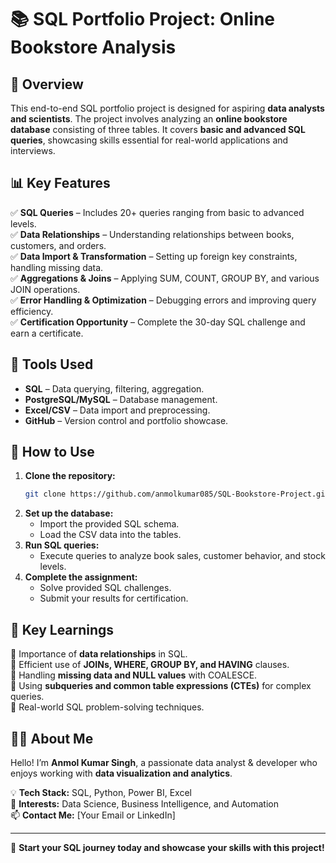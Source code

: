 # 📚 SQL Portfolio Project: Online Bookstore Analysis

## 📌 Overview
This end-to-end SQL portfolio project is designed for aspiring **data analysts and scientists**. The project involves analyzing an **online bookstore database** consisting of three tables. It covers **basic and advanced SQL queries**, showcasing skills essential for real-world applications and interviews.

## 📊 Key Features
✅ **SQL Queries** – Includes 20+ queries ranging from basic to advanced levels.  
✅ **Data Relationships** – Understanding relationships between books, customers, and orders.  
✅ **Data Import & Transformation** – Setting up foreign key constraints, handling missing data.  
✅ **Aggregations & Joins** – Applying SUM, COUNT, GROUP BY, and various JOIN operations.  
✅ **Error Handling & Optimization** – Debugging errors and improving query efficiency.  
✅ **Certification Opportunity** – Complete the 30-day SQL challenge and earn a certificate.  

## 📂 Tools Used
- **SQL** – Data querying, filtering, aggregation.  
- **PostgreSQL/MySQL** – Database management.  
- **Excel/CSV** – Data import and preprocessing.  
- **GitHub** – Version control and portfolio showcase.  

## 🚀 How to Use
1. **Clone the repository:**
   ```bash
   git clone https://github.com/anmolkumar085/SQL-Bookstore-Project.git
   ```
2. **Set up the database:**
   - Import the provided SQL schema.
   - Load the CSV data into the tables.
3. **Run SQL queries:**
   - Execute queries to analyze book sales, customer behavior, and stock levels.
4. **Complete the assignment:**
   - Solve provided SQL challenges.
   - Submit your results for certification.

## 📜 Key Learnings
🔹 Importance of **data relationships** in SQL.  
🔹 Efficient use of **JOINs, WHERE, GROUP BY, and HAVING** clauses.  
🔹 Handling **missing data and NULL values** with COALESCE.  
🔹 Using **subqueries and common table expressions (CTEs)** for complex queries.  
🔹 Real-world SQL problem-solving techniques.

## 👨‍💻 About Me
Hello! I’m **Anmol Kumar Singh**, a passionate data analyst & developer who enjoys working with **data visualization and analytics**.

💡 **Tech Stack:** SQL, Python, Power BI, Excel  
🎯 **Interests:** Data Science, Business Intelligence, and Automation  
📫 **Contact Me:** [Your Email or LinkedIn]  

---

🚀 **Start your SQL journey today and showcase your skills with this project!**  

